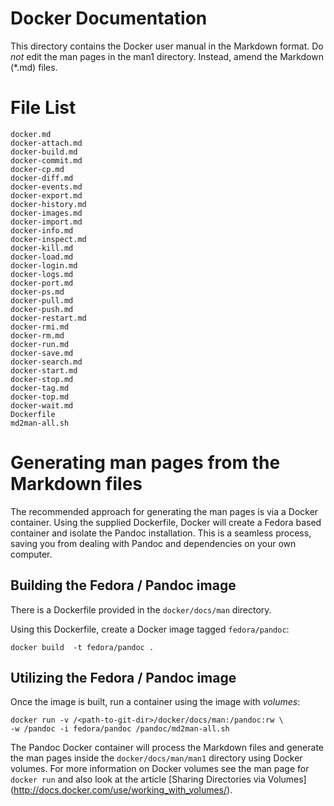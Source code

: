 Docker Documentation
====================

This directory contains the Docker user manual in the Markdown format.
Do *not* edit the man pages in the man1 directory. Instead, amend the
Markdown (*.md) files.

# File List

    docker.md
    docker-attach.md
    docker-build.md
    docker-commit.md
    docker-cp.md
    docker-diff.md
    docker-events.md
    docker-export.md
    docker-history.md
    docker-images.md
    docker-import.md
    docker-info.md
    docker-inspect.md
    docker-kill.md
    docker-load.md
    docker-login.md
    docker-logs.md
    docker-port.md
    docker-ps.md
    docker-pull.md
    docker-push.md
    docker-restart.md
    docker-rmi.md
    docker-rm.md
    docker-run.md
    docker-save.md
    docker-search.md
    docker-start.md
    docker-stop.md
    docker-tag.md
    docker-top.md
    docker-wait.md
    Dockerfile
    md2man-all.sh

# Generating man pages from the Markdown files

The recommended approach for generating the man pages is via a  Docker 
container. Using the supplied Dockerfile, Docker will create a Fedora based 
container and isolate the Pandoc installation. This is a seamless process, 
saving you from dealing with Pandoc and dependencies on your own computer.

## Building the Fedora / Pandoc image

There is a Dockerfile provided in the `docker/docs/man` directory.

Using this Dockerfile, create a Docker image tagged `fedora/pandoc`:

    docker build  -t fedora/pandoc .

## Utilizing the Fedora / Pandoc image

Once the image is built, run a container using the image with *volumes*:

    docker run -v /<path-to-git-dir>/docker/docs/man:/pandoc:rw \
    -w /pandoc -i fedora/pandoc /pandoc/md2man-all.sh

The Pandoc Docker container will process the Markdown files and generate
the man pages inside the `docker/docs/man/man1` directory using
Docker volumes. For more information on Docker volumes see the man page for
`docker run` and also look at the article [Sharing Directories via Volumes]
(http://docs.docker.com/use/working_with_volumes/).
